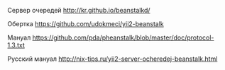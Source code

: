 Сервер очередей http://kr.github.io/beanstalkd/

Обертка https://github.com/udokmeci/yii2-beanstalk

Мануал https://github.com/pda/pheanstalk/blob/master/doc/protocol-1.3.txt

Русский мануал http://nix-tips.ru/yii2-server-ocheredej-beanstalk.html
